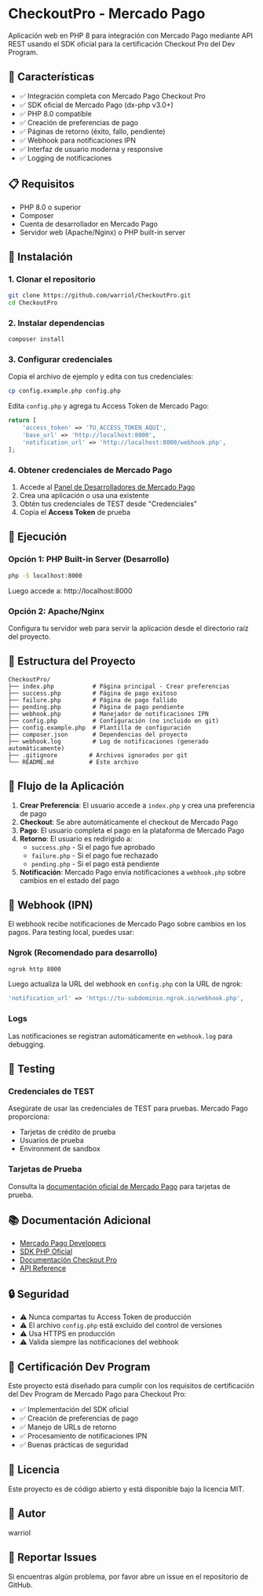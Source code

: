 # CheckoutPro - Mercado Pago

Aplicación web en PHP 8 para integración con Mercado Pago mediante API REST usando el SDK oficial para la certificación Checkout Pro del Dev Program.

## 🚀 Características

- ✅ Integración completa con Mercado Pago Checkout Pro
- ✅ SDK oficial de Mercado Pago (dx-php v3.0+)
- ✅ PHP 8.0 compatible
- ✅ Creación de preferencias de pago
- ✅ Páginas de retorno (éxito, fallo, pendiente)
- ✅ Webhook para notificaciones IPN
- ✅ Interfaz de usuario moderna y responsive
- ✅ Logging de notificaciones

## 📋 Requisitos

- PHP 8.0 o superior
- Composer
- Cuenta de desarrollador en Mercado Pago
- Servidor web (Apache/Nginx) o PHP built-in server

## 🔧 Instalación

### 1. Clonar el repositorio

```bash
git clone https://github.com/warriol/CheckoutPro.git
cd CheckoutPro
```

### 2. Instalar dependencias

```bash
composer install
```

### 3. Configurar credenciales

Copia el archivo de ejemplo y edita con tus credenciales:

```bash
cp config.example.php config.php
```

Edita `config.php` y agrega tu Access Token de Mercado Pago:

```php
return [
    'access_token' => 'TU_ACCESS_TOKEN_AQUI',
    'base_url' => 'http://localhost:8000',
    'notification_url' => 'http://localhost:8000/webhook.php',
];
```

### 4. Obtener credenciales de Mercado Pago

1. Accede al [Panel de Desarrolladores de Mercado Pago](https://www.mercadopago.com/developers/panel)
2. Crea una aplicación o usa una existente
3. Obtén tus credenciales de TEST desde "Credenciales"
4. Copia el **Access Token** de prueba

## 🏃 Ejecución

### Opción 1: PHP Built-in Server (Desarrollo)

```bash
php -S localhost:8000
```

Luego accede a: http://localhost:8000

### Opción 2: Apache/Nginx

Configura tu servidor web para servir la aplicación desde el directorio raíz del proyecto.

## 📁 Estructura del Proyecto

```
CheckoutPro/
├── index.php           # Página principal - Crear preferencias
├── success.php         # Página de pago exitoso
├── failure.php         # Página de pago fallido
├── pending.php         # Página de pago pendiente
├── webhook.php         # Manejador de notificaciones IPN
├── config.php          # Configuración (no incluido en git)
├── config.example.php  # Plantilla de configuración
├── composer.json       # Dependencias del proyecto
├── webhook.log         # Log de notificaciones (generado automáticamente)
├── .gitignore         # Archivos ignorados por git
└── README.md          # Este archivo
```

## 🔄 Flujo de la Aplicación

1. **Crear Preferencia**: El usuario accede a `index.php` y crea una preferencia de pago
2. **Checkout**: Se abre automáticamente el checkout de Mercado Pago
3. **Pago**: El usuario completa el pago en la plataforma de Mercado Pago
4. **Retorno**: El usuario es redirigido a:
   - `success.php` - Si el pago fue aprobado
   - `failure.php` - Si el pago fue rechazado
   - `pending.php` - Si el pago está pendiente
5. **Notificación**: Mercado Pago envía notificaciones a `webhook.php` sobre cambios en el estado del pago

## 🔔 Webhook (IPN)

El webhook recibe notificaciones de Mercado Pago sobre cambios en los pagos. Para testing local, puedes usar:

### Ngrok (Recomendado para desarrollo)

```bash
ngrok http 8000
```

Luego actualiza la URL del webhook en `config.php` con la URL de ngrok:

```php
'notification_url' => 'https://tu-subdominio.ngrok.io/webhook.php',
```

### Logs

Las notificaciones se registran automáticamente en `webhook.log` para debugging.

## 🧪 Testing

### Credenciales de TEST

Asegúrate de usar las credenciales de TEST para pruebas. Mercado Pago proporciona:

- Tarjetas de crédito de prueba
- Usuarios de prueba
- Environment de sandbox

### Tarjetas de Prueba

Consulta la [documentación oficial de Mercado Pago](https://www.mercadopago.com.ar/developers/es/docs/checkout-pro/additional-content/test-cards) para tarjetas de prueba.

## 📚 Documentación Adicional

- [Mercado Pago Developers](https://www.mercadopago.com/developers)
- [SDK PHP Oficial](https://github.com/mercadopago/sdk-php)
- [Documentación Checkout Pro](https://www.mercadopago.com.ar/developers/es/docs/checkout-pro/landing)
- [API Reference](https://www.mercadopago.com.ar/developers/es/reference)

## 🔒 Seguridad

- ⚠️ Nunca compartas tu Access Token de producción
- ⚠️ El archivo `config.php` está excluido del control de versiones
- ⚠️ Usa HTTPS en producción
- ⚠️ Valida siempre las notificaciones del webhook

## 🤝 Certificación Dev Program

Este proyecto está diseñado para cumplir con los requisitos de certificación del Dev Program de Mercado Pago para Checkout Pro:

- ✅ Implementación del SDK oficial
- ✅ Creación de preferencias de pago
- ✅ Manejo de URLs de retorno
- ✅ Procesamiento de notificaciones IPN
- ✅ Buenas prácticas de seguridad

## 📝 Licencia

Este proyecto es de código abierto y está disponible bajo la licencia MIT.

## 👤 Autor

warriol

## 🐛 Reportar Issues

Si encuentras algún problema, por favor abre un issue en el repositorio de GitHub.
